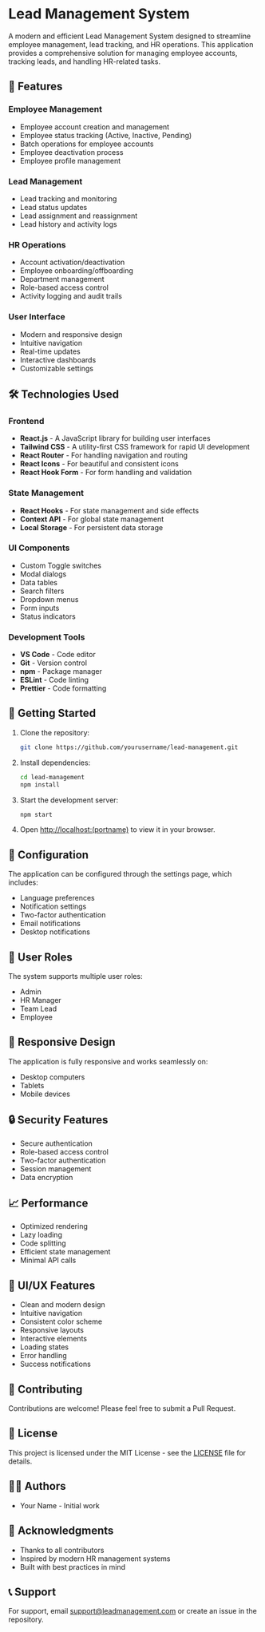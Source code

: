 # Lead Management System

A modern and efficient Lead Management System designed to streamline employee management, lead tracking, and HR operations. This application provides a comprehensive solution for managing employee accounts, tracking leads, and handling HR-related tasks.

## 🌟 Features

### Employee Management
- Employee account creation and management
- Employee status tracking (Active, Inactive, Pending)
- Batch operations for employee accounts
- Employee deactivation process
- Employee profile management

### Lead Management
- Lead tracking and monitoring
- Lead status updates
- Lead assignment and reassignment
- Lead history and activity logs

### HR Operations
- Account activation/deactivation
- Employee onboarding/offboarding
- Department management
- Role-based access control
- Activity logging and audit trails

### User Interface
- Modern and responsive design
- Intuitive navigation
- Real-time updates
- Interactive dashboards
- Customizable settings

## 🛠️ Technologies Used

### Frontend
- **React.js** - A JavaScript library for building user interfaces
- **Tailwind CSS** - A utility-first CSS framework for rapid UI development
- **React Router** - For handling navigation and routing
- **React Icons** - For beautiful and consistent icons
- **React Hook Form** - For form handling and validation

### State Management
- **React Hooks** - For state management and side effects
- **Context API** - For global state management
- **Local Storage** - For persistent data storage

### UI Components
- Custom Toggle switches
- Modal dialogs
- Data tables
- Search filters
- Dropdown menus
- Form inputs
- Status indicators

### Development Tools
- **VS Code** - Code editor
- **Git** - Version control
- **npm** - Package manager
- **ESLint** - Code linting
- **Prettier** - Code formatting

## 🚀 Getting Started

1. Clone the repository:
   ```bash
   git clone https://github.com/yourusername/lead-management.git
   ```

2. Install dependencies:
   ```bash
   cd lead-management
   npm install
   ```

3. Start the development server:
   ```bash
   npm start
   ```

4. Open [http://localhost:(portname)](http://localhost:(portname)) to view it in your browser.

## 🔧 Configuration

The application can be configured through the settings page, which includes:
- Language preferences
- Notification settings
- Two-factor authentication
- Email notifications
- Desktop notifications

## 👥 User Roles

The system supports multiple user roles:
- Admin
- HR Manager
- Team Lead
- Employee

## 📱 Responsive Design

The application is fully responsive and works seamlessly on:
- Desktop computers
- Tablets
- Mobile devices

## 🔒 Security Features

- Secure authentication
- Role-based access control
- Two-factor authentication
- Session management
- Data encryption

## 📈 Performance

- Optimized rendering
- Lazy loading
- Code splitting
- Efficient state management
- Minimal API calls

## 🎨 UI/UX Features

- Clean and modern design
- Intuitive navigation
- Consistent color scheme
- Responsive layouts
- Interactive elements
- Loading states
- Error handling
- Success notifications

## 🤝 Contributing

Contributions are welcome! Please feel free to submit a Pull Request.

## 📄 License

This project is licensed under the MIT License - see the [LICENSE](LICENSE) file for details.

## 👨‍💻 Authors

- Your Name - Initial work

## 🙏 Acknowledgments

- Thanks to all contributors
- Inspired by modern HR management systems
- Built with best practices in mind

## 📞 Support

For support, email support@leadmanagement.com or create an issue in the repository.

